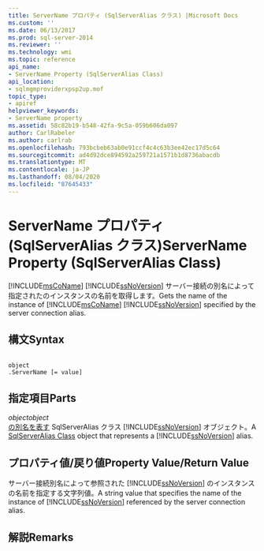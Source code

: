 ```yaml
---
title: ServerName プロパティ (SqlServerAlias クラス) |Microsoft Docs
ms.custom: ''
ms.date: 06/13/2017
ms.prod: sql-server-2014
ms.reviewer: ''
ms.technology: wmi
ms.topic: reference
api_name:
- ServerName Property (SqlServerAlias Class)
api_location:
- sqlmgmproviderxpsp2up.mof
topic_type:
- apiref
helpviewer_keywords:
- ServerName property
ms.assetid: 58c82b19-b548-42fa-9c5a-059b606da097
author: CarlRabeler
ms.author: carlrab
ms.openlocfilehash: 793bcbeb63ab0e91ccf4c4c63b3ee42ec17d5c64
ms.sourcegitcommit: ad4d92dce894592a259721a1571b1d8736abacdb
ms.translationtype: MT
ms.contentlocale: ja-JP
ms.lasthandoff: 08/04/2020
ms.locfileid: "87645433"
---
```

# <a name="servername-property-sqlserveralias-class"></a><span data-ttu-id="7af7a-102">ServerName プロパティ (SqlServerAlias クラス)</span><span class="sxs-lookup"><span data-stu-id="7af7a-102">ServerName Property (SqlServerAlias Class)</span></span>
  <span data-ttu-id="7af7a-103">[!INCLUDE[msCoName](../../../includes/msconame-md.md)] [!INCLUDE[ssNoVersion](../../../includes/ssnoversion-md.md)] サーバー接続の別名によって指定されたのインスタンスの名前を取得します。</span><span class="sxs-lookup"><span data-stu-id="7af7a-103">Gets the name of the instance of [!INCLUDE[msCoName](../../../includes/msconame-md.md)] [!INCLUDE[ssNoVersion](../../../includes/ssnoversion-md.md)] specified by the server connection alias.</span></span>  
  
## <a name="syntax"></a><span data-ttu-id="7af7a-104">構文</span><span class="sxs-lookup"><span data-stu-id="7af7a-104">Syntax</span></span>  
  
```  
  
object  
.ServerName [= value]  
```  
  
## <a name="parts"></a><span data-ttu-id="7af7a-105">指定項目</span><span class="sxs-lookup"><span data-stu-id="7af7a-105">Parts</span></span>  
 <span data-ttu-id="7af7a-106">*object*</span><span class="sxs-lookup"><span data-stu-id="7af7a-106">*object*</span></span>  
 <span data-ttu-id="7af7a-107">[の別名を表す](sqlserveralias-class.md) SqlServerAlias クラス [!INCLUDE[ssNoVersion](../../../includes/ssnoversion-md.md)] オブジェクト。</span><span class="sxs-lookup"><span data-stu-id="7af7a-107">A [SqlServerAlias Class](sqlserveralias-class.md) object that represents a [!INCLUDE[ssNoVersion](../../../includes/ssnoversion-md.md)] alias.</span></span>  
  
## <a name="property-valuereturn-value"></a><span data-ttu-id="7af7a-108">プロパティ値/戻り値</span><span class="sxs-lookup"><span data-stu-id="7af7a-108">Property Value/Return Value</span></span>  
 <span data-ttu-id="7af7a-109">サーバー接続別名によって参照された [!INCLUDE[ssNoVersion](../../../includes/ssnoversion-md.md)] のインスタンスの名前を指定する文字列値。</span><span class="sxs-lookup"><span data-stu-id="7af7a-109">A string value that specifies the name of the instance of [!INCLUDE[ssNoVersion](../../../includes/ssnoversion-md.md)] referenced by the server connection alias.</span></span>  
  
## <a name="remarks"></a><span data-ttu-id="7af7a-110">解説</span><span class="sxs-lookup"><span data-stu-id="7af7a-110">Remarks</span></span>  
  

